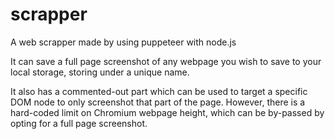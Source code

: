# scrapper
A web scrapper made by using puppeteer with node.js

It can save a full page screenshot of any webpage you wish to save to your local storage, storing under a unique name.

It also has a commented-out part which can be used to target a specific DOM node to only screenshot that part of the page.
  However, there is a hard-coded limit on Chromium webpage height, which can be by-passed by opting for a full page screenshot.
